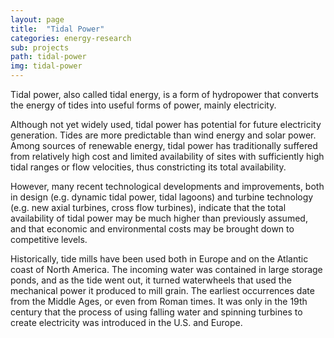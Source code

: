 ```yaml
---
layout: page
title:  "Tidal Power"
categories: energy-research
sub: projects
path: tidal-power
img: tidal-power
---
```


Tidal power, also called tidal energy, is a form of hydropower that converts the energy of tides into useful forms of power, mainly electricity.

Although not yet widely used, tidal power has potential for future electricity generation. Tides are more predictable than wind energy and solar power. Among sources of renewable energy, tidal power has traditionally suffered from relatively high cost and limited availability of sites with sufficiently high tidal ranges or flow velocities, thus constricting its total availability.

However, many recent technological developments and improvements, both in design (e.g. dynamic tidal power, tidal lagoons) and turbine technology (e.g. new axial turbines, cross flow turbines), indicate that the total availability of tidal power may be much higher than previously assumed, and that economic and environmental costs may be brought down to competitive levels.

Historically, tide mills have been used both in Europe and on the Atlantic coast of North America. The incoming water was contained in large storage ponds, and as the tide went out, it turned waterwheels that used the mechanical power it produced to mill grain. The earliest occurrences date from the Middle Ages, or even from Roman times. It was only in the 19th century that the process of using falling water and spinning turbines to create electricity was introduced in the U.S. and Europe.
